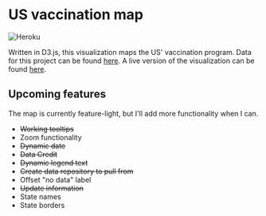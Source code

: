 # US vaccination map

![Heroku](https://pyheroku-badge.herokuapp.com/?app=covid-vac-us&style=flat-square)

Written in D3.js, this visualization maps the US' vaccination program. Data for this project can be found [here](https://github.com/simprisms/vaccination-data). A live version of the visualization can be found [here](https://covid-vac-us.herokuapp.com).

## Upcoming features

The map is currently feature-light, but I'll add more functionality when I can.

- ~~Working tooltips~~
- Zoom functionality
- ~~Dynamic date~~
- ~~Data Credit~~
- ~~Dynamic legend text~~
- ~~Create data repository to pull from~~
- Offset "no data" label
- ~~Update information~~
- State names
- State borders
